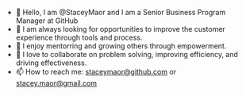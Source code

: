 - 👋 Hello, I am @StaceyMaor and I am a Senior Business Program Manager at GitHub
- 👀 I am always looking for opportunities to improve the customer experience through tools and process.
- 🌱 I enjoy mentorring and growing others through empowerment.
- 💞️ I love to collaborate on problem solving, improving efficiency, and driving effectiveness.
- 📫 How to reach me: staceymaor@github.com or stacey.maor@gmail.com

<!---
Smaor6800/Smaor6800 is a ✨ special ✨ repository because its `README.md` (this file) appears on your GitHub profile.
You can click the Preview link to take a look at your changes.
--->
